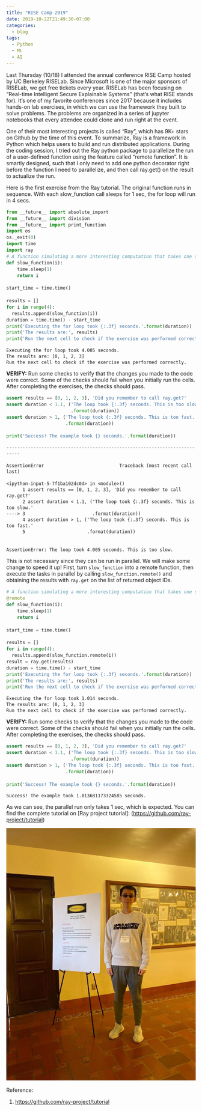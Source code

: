 ```yaml
---
title: "RISE Camp 2019"
date: 2019-10-22T21:49:30-07:00
categories:
  - blog
tags:
  - Python
  - ML
  - AI
---
```


Last Thursday (10/18) I attended the annual conference RISE Camp hosted by UC Berkeley RISELab. Since Microsoft is one of the major sponsors of RISELab, we get free tickets every year. RISELab has been focusing on “Real-time Intelligent Secure Explainable Systems” (that’s what RISE stands for). It’s one of my favorite conferences since 2017 because it includes hands-on lab exercises, in which we can use the framework they built to solve problems. The problems are organized in a series of jupyter notebooks that every attendee could clone and run right at the event.


One of their most interesting projects is called “Ray”, which has 9K+ stars on Github by the time of this event. To summarize, Ray is a framework in Python which helps users to build and run distributed applications. During the coding session, I tried out the Ray python package to parallelize the run of a user-defined function using the feature called “remote function”. It is smartly designed, such that I only need to add one python decorator right before the function I need to parallelize, and then call ray.get() on the result to actualize the run. 

Here is the first exercise from the Ray tutorial. The original function runs in sequence. With each slow_function call sleeps for 1 sec, the for loop will run in 4 secs.

```python
from __future__ import absolute_import
from __future__ import division
from __future__ import print_function
import os
os._exit(0)
import time
import ray
# A function simulating a more interesting computation that takes one second.
def slow_function(i):
    time.sleep(1)
    return i

start_time = time.time()

results = []
for i in range(4):
  results.append(slow_function(i))
duration = time.time() - start_time
print('Executing the for loop took {:.3f} seconds.'.format(duration))
print('The results are:', results)
print('Run the next cell to check if the exercise was performed correctly.')
```

    Executing the for loop took 4.005 seconds.
    The results are: [0, 1, 2, 3]
    Run the next cell to check if the exercise was performed correctly.
    

**VERIFY:** Run some checks to verify that the changes you made to the code were correct. Some of the checks should fail when you initially run the cells. After completing the exercises, the checks should pass.


```python
assert results == [0, 1, 2, 3], 'Did you remember to call ray.get?'
assert duration < 1.1, ('The loop took {:.3f} seconds. This is too slow.'
                        .format(duration))
assert duration > 1, ('The loop took {:.3f} seconds. This is too fast.'
                      .format(duration))

print('Success! The example took {} seconds.'.format(duration))
```


    ---------------------------------------------------------------------------

    AssertionError                            Traceback (most recent call last)

    <ipython-input-5-7f1ba102dc0d> in <module>()
          1 assert results == [0, 1, 2, 3], 'Did you remember to call ray.get?'
          2 assert duration < 1.1, ('The loop took {:.3f} seconds. This is too slow.'
    ----> 3                         .format(duration))
          4 assert duration > 1, ('The loop took {:.3f} seconds. This is too fast.'
          5                       .format(duration))
    

    AssertionError: The loop took 4.005 seconds. This is too slow.

This is not necessary since they can be run in parallel. We will make some change to speed it up!
First, turn `slow_function` into a remote function, then execute the tasks in parallel by calling `slow_function.remote()` and obtaining the results with `ray.get` on the list of returned object IDs.


```python
# A function simulating a more interesting computation that takes one second.
@remote
def slow_function(i):
    time.sleep(1)
    return i

start_time = time.time()

results = []
for i in range(4):
  results.append(slow_function.remote(i))
result = ray.get(results)
duration = time.time() - start_time
print('Executing the for loop took {:.3f} seconds.'.format(duration))
print('The results are:', results)
print('Run the next cell to check if the exercise was performed correctly.')
```

    Executing the for loop took 1.014 seconds.
    The results are: [0, 1, 2, 3]
    Run the next cell to check if the exercise was performed correctly.
    

**VERIFY:** Run some checks to verify that the changes you made to the code were correct. Some of the checks should fail when you initially run the cells. After completing the exercises, the checks should pass.


```python
assert results == [0, 1, 2, 3], 'Did you remember to call ray.get?'
assert duration < 1.1, ('The loop took {:.3f} seconds. This is too slow.'
                        .format(duration))
assert duration > 1, ('The loop took {:.3f} seconds. This is too fast.'
                      .format(duration))

print('Success! The example took {} seconds.'.format(duration))
```

    Success! The example took 1.013681173324585 seconds.
    
As we can see, the parallel run only takes 1 sec, which is expected.
You can find the complete tutorial on [Ray project tutorial]: (https://github.com/ray-project/tutorial)


![Me at RISE camp](/assets/images/risecamp.jpg)

Reference:
1. https://github.com/ray-project/tutorial
